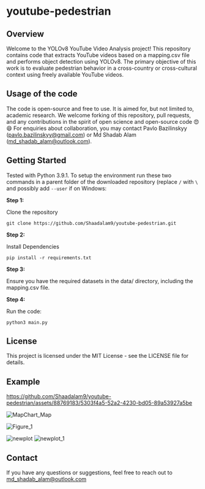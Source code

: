 # youtube-pedestrian

## Overview
Welcome to the YOLOv8 YouTube Video Analysis project! This repository contains code that extracts YouTube videos based on a mapping.csv file and performs object detection using YOLOv8. The primary objective of this work is to evaluate pedestrian behavior in a cross-country or cross-cultural context using freely available YouTube videos.

## Usage of the code
The code is open-source and free to use. It is aimed for, but not limited to, academic research. We welcome forking of this repository, pull requests, and any contributions in the spirit of open science and open-source code 😍😄 For enquiries about collaboration, you may contact Pavlo Bazilinskyy (pavlo.bazilinskyy@gmail.com) or Md Shadab Alam (md_shadab_alam@outlook.com).

## Getting Started
Tested with Python 3.9.1. To setup the environment run these two commands in a parent folder of the downloaded repository (replace `/` with `\` and possibly add `--user` if on Windows:

**Step 1:**  

Clone the repository
```command line
git clone https://github.com/Shaadalam9/youtube-pedestrian.git
```

**Step 2:** 

Install Dependencies
```command line
pip install -r requirements.txt
```

**Step 3:**

Ensure you have the required datasets in the data/ directory, including the mapping.csv file.

**Step 4:**

Run the code:
```command line
python3 main.py
```

## License
This project is licensed under the MIT License - see the LICENSE file for details.

## Example

https://github.com/Shaadalam9/youtube-pedestrian/assets/88769183/5303f4a5-52a2-4230-bd05-89a53927a5be

![MapChart_Map](https://github.com/Shaadalam9/youtube-pedestrian/assets/88769183/07d263a5-e9d6-45cf-896b-1aa94ecbff6e)

![Figure_1](https://github.com/Shaadalam9/youtube-pedestrian/assets/88769183/dbc21485-48c7-45d2-a678-42a48ea436c8)

![newplot](https://github.com/Shaadalam9/youtube-pedestrian/assets/88769183/516a81ae-f673-45ba-a7dc-7fb95f1983cd)
![newplot_1](https://github.com/Shaadalam9/youtube-pedestrian/assets/88769183/3054ba5c-bc04-4bec-b8ba-77d60575fa2e)

## Contact
If you have any questions or suggestions, feel free to reach out to md_shadab_alam@outlook.com

